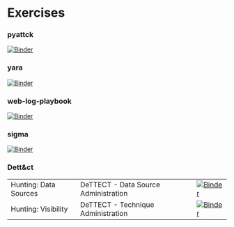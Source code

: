 # Exercises

### pyattck  
[![Binder](https://mybinder.org/badge_logo.svg)](https://mybinder.org/v2/gh/rhigham-scwx/shikari/main?filepath=%2Fexercises%2Fpyattck.ipynb)

### yara  
[![Binder](https://mybinder.org/badge_logo.svg)](https://mybinder.org/v2/gh/rhigham-scwx/shikari/main?filepath=%2Fexercises%2Fyara.ipynb)

### web-log-playbook
[![Binder](https://mybinder.org/badge_logo.svg)](https://mybinder.org/v2/gh/rcobb-scwx/web-log-playbook/master?filepath=Web%20Log%20Analysis.ipynb)

### sigma
[![Binder](https://mybinder.org/badge_logo.svg)](https://mybinder.org/v2/gh/rhigham-scwx/sigma/master?filepath=notebooks%2Fsigmac.ipynb)

### Dett&ct
||||
|--|--|--|
|Hunting: Data Sources|DeTTECT - Data Source Administration|[![Binder](https://mybinder.org/badge_logo.svg)](https://mybinder.org/v2/gh/rhigham-scwx/DeTTECT/master?filepath=data-sources.ipynb)|
|Hunting: Visibility|DeTTECT - Technique Administration|[![Binder](https://mybinder.org/badge_logo.svg)](https://mybinder.org/v2/gh/rhigham-scwx/DeTTECT/master?filepath=visibility.ipynb)|
